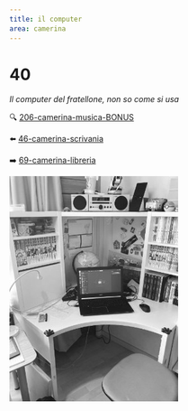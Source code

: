 ```yaml
---
title: il computer
area: camerina
---
```

# 40
_Il computer del fratellone, non so come si usa_

🔍 [206-camerina-musica-BONUS](206-camerina-musica-BONUS.md)

⬅️ [46-camerina-scrivania](46-camerina-scrivania.md)

➡️ [69-camerina-libreria](69-camerina-libreria.md)

![foto_66](_assets/preview/foto_66.jpg)
